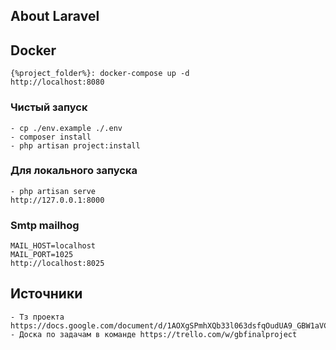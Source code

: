 ## About Laravel

## Docker
```
{%project_folder%}: docker-compose up -d
http://localhost:8080
```

### Чистый запуск
```
- cp ./env.example ./.env
- composer install
- php artisan project:install
```

### Для локального запуска
```
- php artisan serve
http://127.0.0.1:8000
```

### Smtp mailhog
```
MAIL_HOST=localhost
MAIL_PORT=1025
http://localhost:8025
```

## Источники
```
- Тз проекта https://docs.google.com/document/d/1AOXgSPmhXQb33l063dsfqOudUA9_GBW1aVCVRuH_950/edit#
- Доска по задачам в команде https://trello.com/w/gbfinalproject
```
